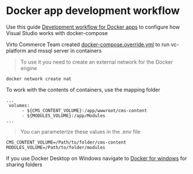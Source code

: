 # Docker app development workflow
Use this guide  <a class="crosslink" href="https://docs.microsoft.com/en-us/dotnet/architecture/microservices/docker-application-development-process/docker-app-development-workflow" target="_blank">Development workflow for Docker apps</a> to configure how Visual Studio works with docker-compose

Virto Commerce Team created [docker-compose.override.yml](https://github.com/VirtoCommerce/vc-platform/blob/master/docker-compose.override.yml) to run vc-platform and mssql server in containers

> To use it you need to create an external network for the Docker engine

```
docker network create nat
```

To work with the contents of containers, use the mapping folder

```
...
 volumes:
      - ${CMS_CONTENT_VOLUME}:/app/wwwroot/cms-content
      - ${MODULES_VOLUME}:/app/Modules
...
```

> You can parameterize these values ​​in the .env file

```
CMS_CONTENT_VOLUME=/Path/to/folder/cms-content
MODULES_VOLUME=/Path/to/folder/modules
```

If you use Docker Desktop on Windows navigate to <a class="crosslink" href="https://docs.docker.com/docker-for-windows/" target="_blank">Docker for windows</a> for sharing folders